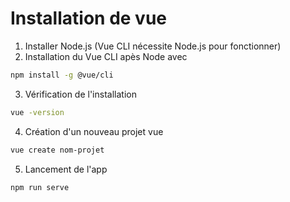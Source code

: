 # Installation de vue

1. Installer Node.js (Vue CLI nécessite Node.js pour fonctionner)
2. Installation du Vue CLI apès Node avec

```bash
npm install -g @vue/cli
```

3. Vérification de l'installation

```bash
vue -version
```

4. Création d'un nouveau projet vue

```bash
vue create nom-projet
```

5. Lancement de l'app

```bash
npm run serve
```
